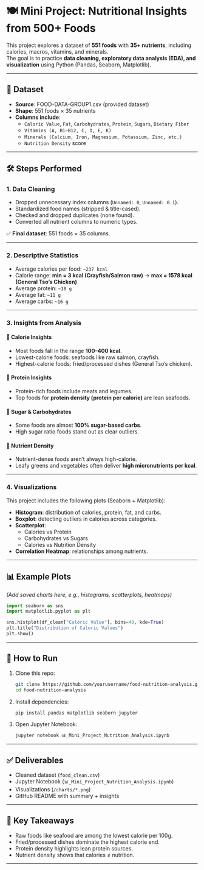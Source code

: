 
# 🍽️ Mini Project: Nutritional Insights from 500+ Foods

This project explores a dataset of **551 foods** with **35+ nutrients**, including calories, macros, vitamins, and minerals.  
The goal is to practice **data cleaning, exploratory data analysis (EDA), and visualization** using Python (Pandas, Seaborn, Matplotlib).

---

## 📂 Dataset
- **Source**: FOOD-DATA-GROUP1.csv (provided dataset)
- **Shape**: 551 foods × 35 nutrients
- **Columns include**:
  - `Caloric Value`, `Fat`, `Carbohydrates`, `Protein`, `Sugars`, `Dietary Fiber`
  - `Vitamins (A, B1–B12, C, D, E, K)`
  - `Minerals (Calcium, Iron, Magnesium, Potassium, Zinc, etc.)`
  - `Nutrition Density` score

---

## 🛠️ Steps Performed

### 1. Data Cleaning
- Dropped unnecessary index columns (`Unnamed: 0`, `Unnamed: 0.1`).
- Standardized food names (stripped & title-cased).
- Checked and dropped duplicates (none found).
- Converted all nutrient columns to numeric types.

✅ **Final dataset**: 551 foods × 35 columns.

---

### 2. Descriptive Statistics
- Average calories per food: `~237 kcal`
- Calorie range: **min = 3 kcal (Crayfish/Salmon raw)** → **max = 1578 kcal (General Tso’s Chicken)**
- Average protein: `~18 g`
- Average fat: `~11 g`
- Average carbs: `~16 g`

---

### 3. Insights from Analysis

#### 🔹 Calorie Insights
- Most foods fall in the range **100–400 kcal**.  
- Lowest-calorie foods: seafoods like raw salmon, crayfish.  
- Highest-calorie foods: fried/processed dishes (General Tso’s chicken).  

#### 🔹 Protein Insights
- Protein-rich foods include meats and legumes.  
- Top foods for **protein density (protein per calorie)** are lean seafoods.  

#### 🔹 Sugar & Carbohydrates
- Some foods are almost **100% sugar-based carbs**.  
- High sugar ratio foods stand out as clear outliers.  

#### 🔹 Nutrient Density
- Nutrient-dense foods aren’t always high-calorie.  
- Leafy greens and vegetables often deliver **high micronutrients per kcal**.

---

### 4. Visualizations
This project includes the following plots (Seaborn + Matplotlib):

- **Histogram**: distribution of calories, protein, fat, and carbs.  
- **Boxplot**: detecting outliers in calories across categories.  
- **Scatterplot**:  
  - Calories vs Protein  
  - Carbohydrates vs Sugars  
  - Calories vs Nutrition Density  
- **Correlation Heatmap**: relationships among nutrients.

---

## 📊 Example Plots

*(Add saved charts here, e.g., histograms, scatterplots, heatmaps)*

```python
import seaborn as sns
import matplotlib.pyplot as plt

sns.histplot(df_clean["Caloric Value"], bins=40, kde=True)
plt.title("Distribution of Caloric Values")
plt.show()
```

---

## 🚀 How to Run
1. Clone this repo:
   ```bash
   git clone https://github.com/yourusername/food-nutrition-analysis.git
   cd food-nutrition-analysis
   ```

2. Install dependencies:
   ```bash
   pip install pandas matplotlib seaborn jupyter
   ```

3. Open Jupyter Notebook:
   ```bash
   jupyter notebook 📊_Mini_Project_Nutrition_Analysis.ipynb
   ```

---

## ✅ Deliverables
- Cleaned dataset (`food_clean.csv`)
- Jupyter Notebook (`📊_Mini_Project_Nutrition_Analysis.ipynb`)
- Visualizations (`/charts/*.png`)
- GitHub README with summary + insights

---

## 📌 Key Takeaways
- Raw foods like seafood are among the lowest calorie per 100g.  
- Fried/processed dishes dominate the highest calorie end.  
- Protein density highlights lean protein sources.  
- Nutrient density shows that calories ≠ nutrition.

---


